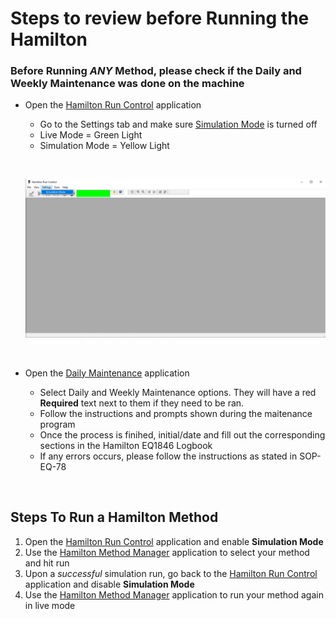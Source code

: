 # Steps to review before Running the Hamilton

### Before Running ***ANY*** Method, please check if the Daily and Weekly Maintenance was done on the machine

- Open the <u>Hamilton Run Control</u> application
    - Go to the Settings tab and make sure <u>Simulation Mode</u> is turned off
    - Live Mode = Green Light
    - Simulation Mode = Yellow Light
    <p>&nbsp;</p>

    ![](HamiltonImages\Run_Control.png "Run Control Live Mode")
    <p>&nbsp;</p>

    
- Open the <u>Daily Maintenance</u> application 
    - Select Daily and Weekly Maintenance options. They will have a red **Required** text next to them if they need to be ran.
    - Follow the instructions and prompts shown during the maitenance program
    - Once the process is finihed, initial/date and fill out the corresponding sections in the Hamilton EQ1846 Logbook
    - If any errors occurs, please follow the instructions as stated in SOP-EQ-78
    <p>&nbsp;</p>

## Steps To Run a Hamilton Method
  1) Open the <u>Hamilton Run Control</u> application and enable **Simulation Mode**
  2) Use the <u>Hamilton Method Manager</u> application to select your method and hit run
  3) Upon a *successful* simulation run, go back to the <u>Hamilton Run Control</u> application and disable **Simulation Mode**
  4) Use the <u>Hamilton Method Manager</u> application to run your method again in live mode